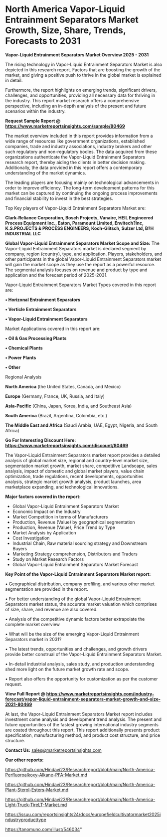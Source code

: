 # North America Vapor-Liquid Entrainment Separators Market Growth, Size, Share, Trends, Forecasts to 2031

<Strong> Vapor-Liquid Entrainment Separators Market Overview 2025 - 2031</strong>

The rising technology in Vapor-Liquid Entrainment Separators Market is also depicted in this research report. Factors that are boosting the growth of the market, and giving a positive push to thrive in the global market is explained in detail.

Furthermore, the report highlights on emerging trends, significant drivers, challenges, and opportunities, providing all necessary data for thriving in the industry. This report market research offers a comprehensive perspective, including an in-depth analysis of the present and future scenarios within the industry.

<strong>Request Sample Report @ <a href=https://www.marketreportsinsights.com/sample/80469>https://www.marketreportsinsights.com/sample/80469</a></strong>

The market overview included in this report provides information from a wide range of resources like government organizations, established companies, trade and industry associations, industry brokers and other such regulatory and non-regulatory bodies. The data acquired from these organizations authenticate the Vapor-Liquid Entrainment Separators research report, thereby aiding the clients in better decision making. Additionally, the data provided in this report offers a contemporary understanding of the market dynamics.

The leading players are focusing mainly on technological advancements in order to improve efficiency. The long-term development patterns for this market can be captured by continuing the ongoing process improvements and financial stability to invest in the best strategies.

Top Key players of Vapor-Liquid Entrainment Separators Market are:

<strong>Clark-Reliance Corporation, Bosch Projects, Vanaire, HEIL Engineered Process Equipment Inc., Eaton, Paramount Limited, Envitech?Inc, K.S.PROJECTS & PROCESS ENGINEERS, Koch-Glitsch, Sulzer Ltd, B?H INDUSTRIAL LLC</strong>

<strong><b>Global Vapor-Liquid Entrainment Separators Market Scope and Size:</b></strong>
The Vapor-Liquid Entrainment Separators market is declared segment by company, region (country), type, and application. Players, stakeholders, and other participants in the global Vapor-Liquid Entrainment Separators market will gain the market scope as they use the report as a powerful resource. The segmental analysis focuses on revenue and product by type and application and the forecast period of 2025-2031.

Vapor-Liquid Entrainment Separators Market Types covered in this report are:

<strong>• Horizonal Entrainment Separators

• Verticle Entrainment Separators

• Vapor-Liquid Entrainment Separators</strong>

Market Applications covered in this report are:

<strong>• Oil & Gas Processing Plants

• Chemical Plants

• Power Plants

• Other</strong> 

Regional Analysis

<strong>North America</strong> (the United States, Canada, and Mexico)

<strong>Europe</strong> (Germany, France, UK, Russia, and Italy)

<strong>Asia-Pacific</strong> (China, Japan, Korea, India, and Southeast Asia)

<strong>South America</strong> (Brazil, Argentina, Colombia, etc.)

<strong>The Middle East and Africa</strong> (Saudi Arabia, UAE, Egypt, Nigeria, and South Africa)

<strong>Go For Interesting Discount Here: <a href=https://www.marketreportsinsights.com/discount/80469>https://www.marketreportsinsights.com/discount/80469</a></strong>

The Vapor-Liquid Entrainment Separators market report provides a detailed analysis of global market size, regional and country-level market size, segmentation market growth, market share, competitive Landscape, sales analysis, impact of domestic and global market players, value chain optimization, trade regulations, recent developments, opportunities analysis, strategic market growth analysis, product launches, area marketplace expanding, and technological innovations.

<strong><b>Major factors covered in the report:</b></strong>
<ul>
  <li>Global Vapor-Liquid Entrainment Separators Market </li>
  <li>Economic Impact on the Industry</li>
  <li>Market Competition in terms of Manufacturers</li>
  <li>Production, Revenue (Value) by geographical segmentation</li>
  <li>Production, Revenue (Value), Price Trend by Type</li>
  <li>Market Analysis by Application</li>
  <li>Cost Investigation</li>
  <li>Industrial Chain, Raw material sourcing strategy and Downstream Buyers</li>
  <li>Marketing Strategy comprehension, Distributors and Traders</li>
  <li>Study on Market Research Factors</li>
  <li>Global Vapor-Liquid Entrainment Separators Market Forecast</li>
</ul>

<strong><b>Key Point of the Vapor-Liquid Entrainment Separators Market report:</b></strong>

• Geographical distribution, company profiling, and various other market segmentation are provided in the report.

• For better understanding of the global Vapor-Liquid Entrainment Separators market status, the accurate market valuation which comprises of size, share, and revenue are also covered.

• Analysis of the competitive dynamic factors better extrapolate the complete market overview

• What will be the size of the emerging Vapor-Liquid Entrainment Separators market in 2031?

• The latest trends, opportunities and challenges, and growth drivers provide better construal of the Vapor-Liquid Entrainment Separators Market.

• In-detail industrial analysis, sales study, and production understanding shed more light on the future market growth rate and scope.

• Report also offers the opportunity for customization as per the customer request.

<strong><b>View Full Report @ <a href=https://www.marketreportsinsights.com/industry-forecast/vapor-liquid-entrainment-separators-market-growth-and-size-2021-80469>https://www.marketreportsinsights.com/industry-forecast/vapor-liquid-entrainment-separators-market-growth-and-size-2021-80469</a></b></strong>


At last, the Vapor-Liquid Entrainment Separators Market report includes investment come analysis and development trend analysis. The present and future opportunities of the fastest growing international industry segments are coated throughout this report. This report additionally presents product specification, manufacturing method, and product cost structure, and price structure.

<strong>Contact Us:</strong>
sales@marketreportsinsights.com

<strong>Our other reports:</strong>

<a href=https://github.com/Hindavi23/Researchreport/blob/main/North-America-Perfluoroalkoxy-Alkane-PFA-Market.md>https://github.com/Hindavi23/Researchreport/blob/main/North-America-Perfluoroalkoxy-Alkane-PFA-Market.md</a>

<a href=https://github.com/Hindavi23/Researchreport/blob/main/North-America-Plant-Sterol-Esters-Market.md>https://github.com/Hindavi23/Researchreport/blob/main/North-America-Plant-Sterol-Esters-Market.md</a>

<a href=https://github.com/Hindavi23/Researchreport/blob/main/North-America-Light-Truck-TireLT-Market.md>https://github.com/Hindavi23/Researchreport/blob/main/North-America-Light-Truck-TireLT-Market.md</a>

<a href=https://issuu.com/reportsinsights24/docs/europefieldcultivatormarket2025industryproducttype>https://issuu.com/reportsinsights24/docs/europefieldcultivatormarket2025industryproducttype</a>

<a href=https://tanomuno.com/illust/546034>https://tanomuno.com/illust/546034</a>"
